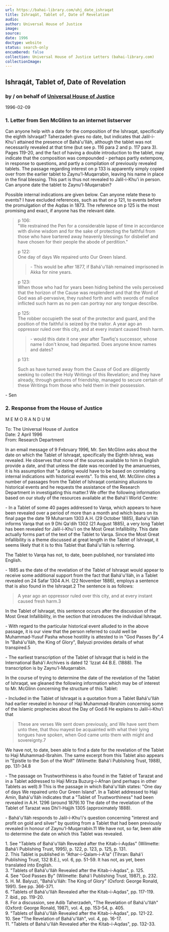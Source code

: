 ```yaml
---
url: https://bahai-library.com/uhj_date_ishraqat
title: Ishraqát, Tablet of, Date of Revelation
audio: 
author: Universal House of Justice
image: 
source: 
date: 1996
doctype: website
status: search-only
encumbered: false
collection: Universal House of Justice Letters (bahai-library.com)
collectionImage: 
---
```



## Ishraqát, Tablet of, Date of Revelation

### by / on behalf of [Universal House of Justice](https://bahai-library.com/author/Universal+House+of+Justice)

1996-02-09


### 1\. Letter from Sen McGlinn to an internet listserver

Can anyone help with a date for the composition of the Ishraqat, specifically the eighth Ishraqat? Taherzadeh gives no date, but indicates that Jalil-i-Khu'i attained the presence of Bahá'u'lláh, although the tablet was not necessarily revealed at that time (but see p. 116 para 2 and p. 117 para 3). Pages 119-20, and the fact of having a double introduction to the tablet, may indicate that the composition was compounded - perhaps partly extempore, in response to questions, and partly a compilation of previously revealed tablets. The passage regarding interest on p 133 is apparently simply copied over from the earlier tablet to Zaynu'l-Muqarrabin, leaving his name in place in the final blessing. This part is thus not revealed to Jalil-i-Khu'i in person. Can anyone date the tablet to Zaynu'l-Muqarrabin?

Possible internal indications are given below. Can anyone relate these to events? I have excluded references, such as that on p 121, to events before the promulgation of the Aqdas in 1873. The reference on p 125 is the most promising and exact, if anyone has the relevant date.

> p 106:  
> "We restrained the Pen for a considerable lapse of time in accordance with divine wisdom and for the sake of protecting the faithful from those who have bartered away heavenly blessings for disbelief and have chosen for their people the abode of perdition."
> 
> p 122:  
> One day of days We repaired unto Our Green Island.  
> 
> > \- This would be after 1877, if Bahá'u'lláh remained imprisoned in Akka for nine years.
> 
> p 123:  
> When those who had for years been hiding behind the veils perceived that the horizon of the Cause was resplendent and that the Word of God was all-pervasive, they rushed forth and with swords of malice inflicted such harm as no pen can portray nor any tongue describe.
> 
> p 125:  
> The robber occupieth the seat of the protector and guard, and the position of the faithful is seized by the traitor. A year ago an oppressor ruled over this city, and at every instant caused fresh harm.
> 
> > \- would this date it one year after Tawfiq's successor, whose name I don't know, had departed. Does anyone know names and dates?
> 
> p 131:
> 
> Such as have turned away from the Cause of God are diligently seeking to collect the Holy Writings of this Revelation; and they have already, through gestures of friendship, managed to secure certain of these Writings from those who held them in their possession.

\- Sen

### 2\. Response from the House of Justice

M E M O R A N D U M

To: The Universal House of Justice  
Date: 2 April 1996  
From: Research Department  
  
In an email message of 9 February 1996, Mr. Sen McGlinn asks about the date on which the Tablet of Ishraqat, specifically the Eighth Ishraq, was revealed. He observes that none of the sources available to him in English provide a date, and that unless the date was recorded by the amanuenses, it is his assumption that "a dating would have to be based on correlating internal indications with historical events". To this end, Mr. McGlinn cites a number of passages from the Tablet of Ishraqat containing allusions to historical events and he requests the assistance of the Research Department in investigating this matter.1 We offer the following information based on our study of the resources available at the Bahá'í World Centre:

\- In a Tablet of some 40 pages addressed to Varqa, which appears to have been revealed over a period of more than a month and which bears on its final page the date 19 Muharram 1303 A.H. (29 October 1885), Bahá'u'lláh informs Varqa that on 9 Dhi Qa'dih 1302 (21 August 1885), a very long Tablet has been revealed for Jalil-i-Khu'i on the Most Great Infallibility. This date actually forms part of the text of the Tablet to Varqa. Since the Most Great Infallibility is a theme discussed at great length in the Tablet of Ishraqat, it seems likely that it is to this Tablet that Bahá'u'lláh is referring.

The Tablet to Varqa has not, to date, been published, nor translated into English.

\- 1885 as the date of the revelation of the Tablet of Ishraqat would appear to receive some additional support from the fact that Bahá'u'lláh, in a Tablet revealed on 24 Safar 1304 A.H. (22 November 1886), employs a sentence that is also found in the Ishraqat.2 The sentence is as follows:

> A year ago an oppressor ruled over this city, and at every instant caused fresh harm.3

In the Tablet of Ishraqat, this sentence occurs after the discussion of the Most Great Infallibility, in the section that introduces the individual Ishraqat.

\- With regard to the particular historical event alluded to in the above passage, it is our view that the person referred to could well be Muhammad-Yusuf Pasha whose hostility is attested to in "God Passes By".4 In "Bahá'u'lláh, the King of Glory", Balyuzi provides details of what transpired.5

\- The earliest transcription of the Tablet of Ishraqat that is held in the International Bahá'í Archives is dated 12 'Izzat 44 B.E. (1888). The transcription is by Zaynu'l-Muqarrabin.

In the course of trying to determine the date of the revelation of the Tablet of Ishraqat, we gleaned the following information which may be of interest to Mr. McGlinn concerning the structure of this Tablet:

\- Included in the Tablet of Ishraqat is a quotation from a Tablet Bahá'u'lláh had earlier revealed in honour of Haji Muhammad-Ibrahim concerning some of the Islamic prophecies about the Day of God.6 He explains to Jalil-i-Khu'i that

> These are verses We sent down previously, and We have sent them unto thee, that thou mayest be acquainted with what their lying tongues have spoken, when God came unto them with might and sovereignty.7

We have not, to date, been able to find a date for the revelation of the Tablet to Haji Muhammad-Ibrahim. The same excerpt from this Tablet also appears in "Epistle to the Son of the Wolf" (Wilmette: Bahá'í Publishing Trust, 1988), pp. 131-34.8

\- The passage on Trustworthiness is also found in the Tablet of Tarazat and in a Tablet addressed to Haji Mirza Buzurg-i-Afnan (and perhaps in other Tablets as well).9 This is the passage in which Bahá'u'lláh states: "One day of days We repaired unto Our Green Island". In a Tablet addressed to Haji Amin, Bahá'u'lláh indicates that a "Tablet of Trustworthiness" had been revealed in A.H. 1296 (around 1879).10 The date of the revelation of the Tablet of Tarazat was Dhi'l-Hajjih 1305 (approximately 1888).

\- Bahá'u'lláh responds to Jalil-i-Khu'i's question concerning "interest and profit on gold and silver" by quoting from a Tablet that had been previously revealed in honour of Zaynu'l-Muqarrabin.11 We have not, so far, been able to determine the date on which this Tablet was revealed.

1\. See "Tablets of Bahá'u'lláh Revealed after the Kitab-i-Aqdas" (Wilmette: Bahá'í Publishing Trust, 1995), p. 122, p. 123, p. 125, p. 131.  
2\. This Tablet is published in "Athar-i-Qalam-i-A'la" (Tihran: Bahá'í Publishing Trust, 132 B.E.), vol. 6, pp. 51-59. It has not, as yet, been translated into English.  
3\. "Tablets of Bahá'u'lláh Revealed after the Kitab-i-Aqdas", p. 125.  
4\. See "God Passes By" (Wilmette: Bahá'í Publishing Trust, 1987), p. 232.  
5\. H. M. Balyuzi, "Bahá'u'lláh: The King of Glory" (Oxford: George Ronald, 1991). See pp. 366-371.  
6\. "Tablets of Bahá'u'lláh Revealed after the Kitab-i-Aqdas", pp. 117-119.  
7\. ibid., pp. 119-20.  
8\. For a discussion, see Adib Taherzadeh, "The Revelation of Bahá'u'lláh" (Oxford: George Ronald, 1987), vol. 4, pp. 153-54, p. 405.  
9\. "Tablets of Bahá'u'lláh Revealed after the Kitab-i-Aqdas", pp. 121-22.  
10\. See "The Revelation of Bahá'u'lláh", vol. 4, pp. 16-17.  
11\. "Tablets of Bahá'u'lláh Revealed after the Kitab-i-Aqdas", pp. 132-33.